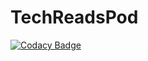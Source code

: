 # TechReadsPod
[![Codacy Badge](https://api.codacy.com/project/badge/Grade/de4c9d364f1c44f1a82f9cd0a9bb5e66)](https://app.codacy.com/manual/AMadanlal/TechReadsPod?utm_source=github.com&utm_medium=referral&utm_content=AMadanlal/TechReadsPod&utm_campaign=Badge_Grade_Dashboard)